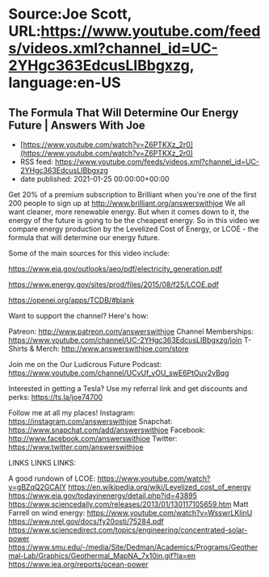 # Source:Joe Scott, URL:https://www.youtube.com/feeds/videos.xml?channel_id=UC-2YHgc363EdcusLIBbgxzg, language:en-US

## The Formula That Will Determine Our Energy Future | Answers With Joe
 - [https://www.youtube.com/watch?v=Z6PTKXz_2r0](https://www.youtube.com/watch?v=Z6PTKXz_2r0)
 - RSS feed: https://www.youtube.com/feeds/videos.xml?channel_id=UC-2YHgc363EdcusLIBbgxzg
 - date published: 2021-01-25 00:00:00+00:00

Get 20% of a premium subscription to Brilliant when you're one of the first 200 people to sign up at http://www.brilliant.org/answerswithjoe
We all want cleaner, more renewable energy. But when it comes down to it, the energy of the future is going to be the cheapest energy. So in this video we compare energy production by the Levelized Cost of Energy, or LCOE - the formula that will determine our energy future.

Some of the main sources for this video include:

https://www.eia.gov/outlooks/aeo/pdf/electricity_generation.pdf

https://www.energy.gov/sites/prod/files/2015/08/f25/LCOE.pdf

https://openei.org/apps/TCDB/#blank

Want to support the channel? Here's how:

Patreon: http://www.patreon.com/answerswithjoe
Channel Memberships: https://www.youtube.com/channel/UC-2YHgc363EdcusLIBbgxzg/join
T-Shirts & Merch: http://www.answerswithjoe.com/store

Join me on the Our Ludicrous Future Podcast:
https://www.youtube.com/channel/UCvUf_yOU_swE6PtOuv2yBqg

Interested in getting a Tesla? Use my referral link and get discounts and perks:
https://ts.la/joe74700

Follow me at all my places!
Instagram: https://instagram.com/answerswithjoe
Snapchat: https://www.snapchat.com/add/answerswithjoe
Facebook: http://www.facebook.com/answerswithjoe
Twitter: https://www.twitter.com/answerswithjoe

LINKS LINKS LINKS:

A good rundown of LCOE: https://www.youtube.com/watch?v=gBZqQ2GCAIY
https://en.wikipedia.org/wiki/Levelized_cost_of_energy
https://www.eia.gov/todayinenergy/detail.php?id=43895
https://www.sciencedaily.com/releases/2013/01/130117105659.htm
Matt Farrell on wind energy: https://www.youtube.com/watch?v=WsswrLKlinU
https://www.nrel.gov/docs/fy20osti/75284.pdf
https://www.sciencedirect.com/topics/engineering/concentrated-solar-power
https://www.smu.edu/-/media/Site/Dedman/Academics/Programs/Geothermal-Lab/Graphics/Geothermal_MapNA_7x10in.gif?la=en
https://www.iea.org/reports/ocean-power

